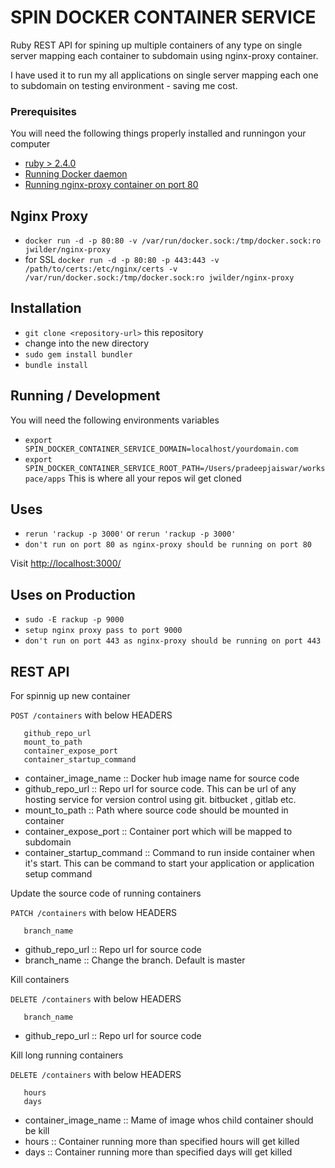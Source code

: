 # SPIN DOCKER CONTAINER SERVICE

Ruby REST API for spining up multiple containers of any type on single server mapping each container to subdomain using nginx-proxy container.

I have used it to run my all applications on single server mapping each one to subdomain on testing environment - saving me cost.

### Prerequisites ###

You will need the following things properly installed and runningon your computer

* [ruby > 2.4.0](https://cache.ruby-lang.org/pub/ruby/2.4/ruby-2.4.0.tar.gz)
* [Running Docker daemon](https://docs.docker.com/engine/installation/)
* [Running nginx-proxy container on port 80](https://github.com/jwilder/nginx-proxy)

## Nginx Proxy 
* `docker run -d -p 80:80 -v /var/run/docker.sock:/tmp/docker.sock:ro jwilder/nginx-proxy` 
* for SSL `docker run -d -p 80:80 -p 443:443 -v /path/to/certs:/etc/nginx/certs -v /var/run/docker.sock:/tmp/docker.sock:ro jwilder/nginx-proxy` 

## Installation

* `git clone <repository-url>` this repository
* change into the new directory
* `sudo gem install bundler`
* `bundle install`

## Running / Development

You will need the following environments variables

* `export SPIN_DOCKER_CONTAINER_SERVICE_DOMAIN=localhost/yourdomain.com`
* `export SPIN_DOCKER_CONTAINER_SERVICE_ROOT_PATH=/Users/pradeepjaiswar/workspace/apps` This is where all your repos wil get cloned

## Uses

* `rerun 'rackup -p 3000'` or `rerun 'rackup -p 3000'`
* `don't run on port 80 as nginx-proxy should be running on port 80`

Visit [http://localhost:3000/](http://localhost:3000/)

## Uses on Production

* `sudo -E rackup -p 9000`
* `setup nginx proxy pass to port 9000`
* `don't run on port 443 as nginx-proxy should be running on port 443`

## REST API

For spinnig up new container

```POST /containers``` with below HEADERS
```container_image_name
   github_repo_url 
   mount_to_path
   container_expose_port
   container_startup_command
   ```
* container_image_name :: Docker hub image name for source code 
* github_repo_url :: Repo url for source code. This can be url of any hosting service for version control using git. bitbucket , gitlab etc. 
* mount_to_path :: Path where source code should be mounted in container
* container_expose_port :: Container port which will be mapped to subdomain
* container_startup_command :: Command to run inside container when it's start. This can be command to start your application or application setup command


Update the source code of running containers 

```PATCH /containers``` with below HEADERS
```github_repo_url
   branch_name 
   ```
* github_repo_url :: Repo url for source code
* branch_name :: Change the branch. Default is master

Kill containers 

```DELETE /containers``` with below HEADERS
```github_repo_url
   branch_name 
   ```
* github_repo_url :: Repo url for source code

Kill long running containers 

```DELETE /containers``` with below HEADERS
```container_image_name
   hours
   days
   ```
* container_image_name :: Mame of image whos child container should be kill
* hours :: Container running more than specified hours will get killed
* days :: Container running more than specified days will get killed
